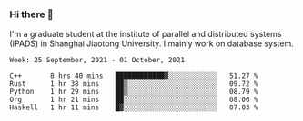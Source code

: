 ### Hi there 👋

I'm a graduate student at the institute of parallel and distributed systems (IPADS) in Shanghai Jiaotong University. I mainly work on database system.

<!--START_SECTION:waka-->
```text
Week: 25 September, 2021 - 01 October, 2021

C++       8 hrs 40 mins   ████████████▓░░░░░░░░░░░░   51.27 % 
Rust      1 hr 38 mins    ██▒░░░░░░░░░░░░░░░░░░░░░░   09.72 % 
Python    1 hr 29 mins    ██▒░░░░░░░░░░░░░░░░░░░░░░   08.79 % 
Org       1 hr 21 mins    ██░░░░░░░░░░░░░░░░░░░░░░░   08.06 % 
Haskell   1 hr 11 mins    █▓░░░░░░░░░░░░░░░░░░░░░░░   07.03 % 
```
<!--END_SECTION:waka-->

<!--
**yqmmm/yqmmm** is a ✨ _special_ ✨ repository because its `README.md` (this file) appears on your GitHub profile.

Here are some ideas to get you started:

- 🔭 I’m currently working on ...
- 🌱 I’m currently learning ...
- 👯 I’m looking to collaborate on ...
- 🤔 I’m looking for help with ...
- 💬 Ask me about ...
- 📫 How to reach me: ...
- 😄 Pronouns: ...
- ⚡ Fun fact: ...
-->
